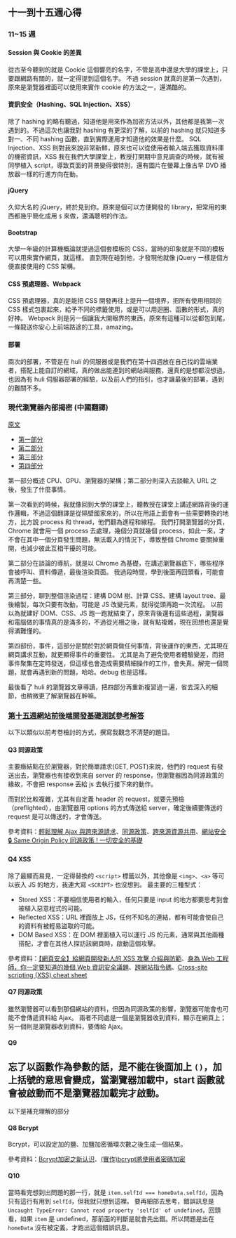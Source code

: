 ## 十一到十五週心得
### 11~15 週
#### Session 與 Cookie 的差異
從古至今聽到的就是 Cookie 這個響亮的名字，不管是高中還是大學的課堂上，只要跟網路有關的，就一定得提到這個名字。
不過 session 就真的是第一次遇到，原來是瀏覽器裡面可以使用來實作 cookie 的方法之一，還滿酷的。
#### 資訊安全（Hashing、SQL Injection、XSS）
除了 hashing 約略有聽過，知道他是用來作為加密方法以外，其他都是我第一次遇到的。不過這次也讓我對 hashing 有更深的了解，以前的 hashing 就只知道多對一、不同 hashing 函數，直到實際運用才知道他的效果是什麼。
SQL Injection、XSS 則對我來說非常新鮮，原來也可以從使用者輸入端去獲取資料庫的機密資訊，XSS 我在我們大學課堂上，教授打開期中意見調查的時候，就有被同學植入 script，導致頁面的背景變得很特別，還有圖片在螢幕上像古早 DVD 播放器一樣的行進方向在動。
#### jQuery
久仰大名的 jQuery，終於見到你。原來是個可以方便開發的 library，把常用的東西都幾乎簡化成用 `$` 來做，還滿聰明的作法。
#### Bootstrap
大學一年級的計算機概論就提過這個套模板的 CSS，當時的印象就是不同的模板可以用來實作網頁，就這樣。
直到現在碰到他，才發現他就像 jQuery 一樣是個方便直接使用的 CSS 架構。
#### CSS 預處理器、Webpack
CSS 預處理器，真的是能把 CSS 開發再往上提升一個境界，把所有使用相同的 CSS 樣式包裹起來，給予不同的標籤使用，或是可以用迴圈、函數的形式，真的好神。
Webpack 則是另一個讓我大開眼界的東西，原來有這種可以從都包到尾，一條龍送你安心上前端路途的工具，amazing。
#### 部署
兩次的部署，不管是在 huli 的伺服器或是我們在第十四週放在自己找的雲端業者，搭配上能自訂的網域，真的做出能連到的網站與服務，還真的是想都沒想過，也因為有 huli 伺服器部署的經驗，以及前人們的指引，也才讓最後的部署，遇到的難關不多。

### 現代瀏覽器內部揭密 (中國翻譯)
[原文](https://developers.google.com/web/updates/2018/09/inside-browser-part1)
* [第一部分](https://juejin.cn/post/6844903679389073415)
* [第二部分](https://juejin.cn/post/6844903692890537992)
* [第三部分](https://juejin.cn/post/6844903692894732295)
* [第四部分](https://juejin.cn/post/6844903695600058375)

第一部分概述 CPU、GPU、瀏覽器的架構；第二部分則深入去談輸入 URL 之後，發生了什麼事情。

第一次看到的時候，我就像回到大學的課堂上，聽教授在課堂上講述網路背後的運作邏輯，不過這個翻譯是從隔壁國家來的，所以在用語上面會有一些需要轉換的地方，比方說 process 和 thread，他們翻為進程和線程。
我們打開瀏覽器的分頁，Chrome 就會用一個 process 去處理，幾個分頁就幾個 process，如此一來，才不會在其中一個分頁發生問題，無法載入的情況下，導致整個 Chrome 要關掉重開，也減少彼此互相干擾的可能。

第二部分在談論的導航，就是以 Chrome 為基礎，在講述瀏覽器底下，哪些程序會被呼叫、資料傳遞，最後渲染頁面。
我過段時間，學到後面再回頭看，可能會再清楚一些。

第三部分，聊到整個渲染過程：建構 DOM 樹、計算 CSS、建構 layout tree、最後繪製，每次只要有改動，可能是 JS 改變元素，就得從頭再跑一次流程。
以前以為就建好 DOM、CSS、JS 跑一跑就結束了，原來背後還有這些過程，瀏覽器和電腦做的事情真的是滿多的，不過從光柵之後，就有點複雜，現在回想也還是覺得滿難懂的。

第四部份，事件，這部分是關於對於網頁做任何事情，背後運作的東西，尤其現在網頁講求互動，就更顯得事件的重要性。
尤其是為了避免使用者體驗變差，而把事件聚集在定時發送，但這樣也會造成需要精細操作的工作，會失真。解完一個問題，就會再遇到新的問題，哈哈。debug 也是這樣。

最後看了 huli 的瀏覽器文章導讀，把四部分再重新複習過一遍，省去深入的細節，也稍微更了解瀏覽器在幹嘛。

### [第十五週網站前後端開發基礎測試參考解答](https://github.com/Lidemy/mentor-program-3rd/issues/5)
以下以類似以前考卷檢討的方式，撰寫我觀念不清楚的題目。

#### Q3 同源政策
主要癥結點在於瀏覽器，對於簡單請求(GET, POST)來說，他們的 request 有發送出去，瀏覽器也有接收到來自 server 的 response，但瀏覽器因為同源政策的緣故，不會把 response 丟給 js 去執行接下來的動作。

而對於比較複雜，尤其有自定義 header 的 request，就要先預檢（preflighted），由瀏覽器用 options 的方式傳送給 server，確定後續要傳送的 request 是可以傳送的，才會傳送。

參考資料：[輕鬆理解 Ajax 與跨來源請求](https://blog.techbridge.cc/2017/05/20/api-ajax-cors-and-jsonp/)、[同源政策](https://developer.mozilla.org/zh-TW/docs/Web/Security/Same-origin_policy)、[跨來源資源共用](https://developer.mozilla.org/zh-TW/docs/Web/HTTP/CORS#.E5.85.88.E5.B0.8E.E8.AB.8B.E6.B1.82)、[網站安全🔒 Same Origin Policy 同源政策 ! 一切安全的基礎](https://medium.com/%E7%A8%8B%E5%BC%8F%E7%8C%BF%E5%90%83%E9%A6%99%E8%95%89/same-origin-policy-%E5%90%8C%E6%BA%90%E6%94%BF%E7%AD%96-%E4%B8%80%E5%88%87%E5%AE%89%E5%85%A8%E7%9A%84%E5%9F%BA%E7%A4%8E-36432565a226)

#### Q4 XSS
除了最顯而易見，一定得替換的 `<script>` 標籤以外，其他像是 `<img>`、`<a>` 等可以嵌入 JS 的地方，我連大寫 `<SCRIPT>` 也沒想到。
最主要的三種型式：
* Stored XSS：不要相信使用者的輸入，任何只要是 input 的地方都要思考到會被植入惡意程式的可能。
* Reflected XSS：URL 裡面放上 JS，任何不知名的連結，都有可能會使自己的資料有被輕易盜取的可能。
* DOM Based XSS：在 DOM 裡面植入可以運行 JS 的元素，通常與其他兩種搭配，才會在其他人探訪該網頁時，啟動這個攻擊。

參考資料：[【網頁安全】給網頁開發新人的 XSS 攻擊 介紹與防範](https://forum.gamer.com.tw/Co.php?bsn=60292&sn=11267)、[身為 Web 工程師，你一定要知道的幾個 Web 資訊安全議題](https://medium.com/starbugs/%E8%BA%AB%E7%82%BA-web-%E5%B7%A5%E7%A8%8B%E5%B8%AB-%E4%BD%A0%E4%B8%80%E5%AE%9A%E8%A6%81%E7%9F%A5%E9%81%93%E7%9A%84%E5%B9%BE%E5%80%8B-web-%E8%B3%87%E8%A8%8A%E5%AE%89%E5%85%A8%E8%AD%B0%E9%A1%8C-29b8a4af6e13)、[跨網站指令碼](https://zh.wikipedia.org/wiki/%E8%B7%A8%E7%B6%B2%E7%AB%99%E6%8C%87%E4%BB%A4%E7%A2%BC)、[Cross-site scripting (XSS) cheat sheet](https://portswigger.net/web-security/cross-site-scripting/cheat-sheet)

#### Q7 同源政策
雖然瀏覽器可以看到那個網站的資料，但因為同源政策的影響，瀏覽器可能會也可能不會傳遞資料給 Ajax。
兩者不同處是一個是瀏覽器收到資料，顯示在網頁上；另一個則是瀏覽器收到資料，要傳給 Ajax。

#### Q9
忘了以函數作為參數的話，是不能在後面加上 `()`，加上括號的意思會變成，當瀏覽器加載中，start 函數就會被啟動而不是瀏覽器加載完才啟動。
---
以下是補充理解的部分

#### Q8 Bcrypt
Bcrypt，可以設定加的鹽、加鹽加密循環次數之後生成一個結果。

參考資料：[Bcrypt加密之新认识](https://www.jianshu.com/p/2b131bfc2f10)、[(實作)bcrypt將使用者密碼加密](https://ithelp.ithome.com.tw/articles/10196477)

#### Q10
當時看完想到出問題的那一行，就是 `item.selfId === homeData.selfId`，因為只有這行有用到 `selfId`，但我就只想到這裡。
要再細部去思考，錯誤訊息是 `Uncaught TypeError: Cannot read property 'selfId' of undefined`，回頭看，如果 `item` 是 undefined，那前面的判斷是就會先出錯。所以問題是出在 `homeData` 沒有被定義，才跑出這個錯誤訊息。